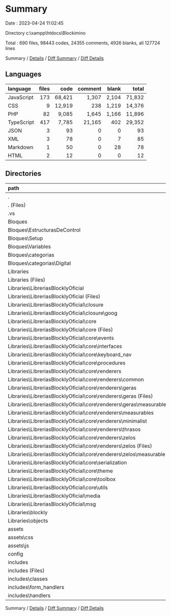 # Summary

Date : 2023-04-24 11:02:45

Directory c:\\xampp\\htdocs\\Blockimino

Total : 690 files,  98443 codes, 24355 comments, 4926 blanks, all 127724 lines

Summary / [Details](details.md) / [Diff Summary](diff.md) / [Diff Details](diff-details.md)

## Languages
| language | files | code | comment | blank | total |
| :--- | ---: | ---: | ---: | ---: | ---: |
| JavaScript | 173 | 68,421 | 1,307 | 2,104 | 71,832 |
| CSS | 9 | 12,919 | 238 | 1,219 | 14,376 |
| PHP | 82 | 9,085 | 1,645 | 1,166 | 11,896 |
| TypeScript | 417 | 7,785 | 21,165 | 402 | 29,352 |
| JSON | 3 | 93 | 0 | 0 | 93 |
| XML | 3 | 78 | 0 | 7 | 85 |
| Markdown | 1 | 50 | 0 | 28 | 78 |
| HTML | 2 | 12 | 0 | 0 | 12 |

## Directories
| path | files | code | comment | blank | total |
| :--- | ---: | ---: | ---: | ---: | ---: |
| . | 690 | 98,443 | 24,355 | 4,926 | 127,724 |
| . (Files) | 47 | 4,868 | 738 | 614 | 6,220 |
| .vs | 2 | 16 | 0 | 0 | 16 |
| Bloques | 14 | 427 | 101 | 79 | 607 |
| Bloques\\EstructurasDeControl | 4 | 122 | 62 | 23 | 207 |
| Bloques\\Setup | 1 | 13 | 10 | 3 | 26 |
| Bloques\\Variables | 6 | 206 | 23 | 45 | 274 |
| Bloques\\categorias | 3 | 86 | 6 | 8 | 100 |
| Bloques\\categorias\\Digital | 3 | 86 | 6 | 8 | 100 |
| Libraries | 582 | 70,671 | 21,722 | 1,273 | 93,666 |
| Libraries (Files) | 14 | 552 | 103 | 110 | 765 |
| Libraries\\LibreriasBlocklyOficial | 564 | 67,552 | 21,599 | 1,142 | 90,293 |
| Libraries\\LibreriasBlocklyOficial (Files) | 30 | 6,336 | 228 | 135 | 6,699 |
| Libraries\\LibreriasBlocklyOficial\\closure | 3 | 5 | 42 | 0 | 47 |
| Libraries\\LibreriasBlocklyOficial\\closure\\goog | 3 | 5 | 42 | 0 | 47 |
| Libraries\\LibreriasBlocklyOficial\\core | 280 | 7,203 | 20,434 | 0 | 27,637 |
| Libraries\\LibreriasBlocklyOficial\\core (Files) | 100 | 3,762 | 12,161 | 0 | 15,923 |
| Libraries\\LibreriasBlocklyOficial\\core\\events | 39 | 837 | 1,518 | 0 | 2,355 |
| Libraries\\LibreriasBlocklyOficial\\core\\interfaces | 33 | 267 | 1,064 | 0 | 1,331 |
| Libraries\\LibreriasBlocklyOficial\\core\\keyboard_nav | 5 | 104 | 395 | 0 | 499 |
| Libraries\\LibreriasBlocklyOficial\\core\\procedures | 4 | 61 | 124 | 0 | 185 |
| Libraries\\LibreriasBlocklyOficial\\core\\renderers | 61 | 1,317 | 2,940 | 0 | 4,257 |
| Libraries\\LibreriasBlocklyOficial\\core\\renderers\\common | 10 | 521 | 1,328 | 0 | 1,849 |
| Libraries\\LibreriasBlocklyOficial\\core\\renderers\\geras | 10 | 204 | 328 | 0 | 532 |
| Libraries\\LibreriasBlocklyOficial\\core\\renderers\\geras (Files) | 8 | 188 | 294 | 0 | 482 |
| Libraries\\LibreriasBlocklyOficial\\core\\renderers\\geras\\measurables | 2 | 16 | 34 | 0 | 50 |
| Libraries\\LibreriasBlocklyOficial\\core\\renderers\\measurables | 22 | 272 | 751 | 0 | 1,023 |
| Libraries\\LibreriasBlocklyOficial\\core\\renderers\\minimalist | 5 | 35 | 91 | 0 | 126 |
| Libraries\\LibreriasBlocklyOficial\\core\\renderers\\thrasos | 3 | 25 | 49 | 0 | 74 |
| Libraries\\LibreriasBlocklyOficial\\core\\renderers\\zelos | 11 | 260 | 393 | 0 | 653 |
| Libraries\\LibreriasBlocklyOficial\\core\\renderers\\zelos (Files) | 7 | 228 | 318 | 0 | 546 |
| Libraries\\LibreriasBlocklyOficial\\core\\renderers\\zelos\\measurables | 4 | 32 | 75 | 0 | 107 |
| Libraries\\LibreriasBlocklyOficial\\core\\serialization | 7 | 141 | 306 | 0 | 447 |
| Libraries\\LibreriasBlocklyOficial\\core\\theme | 3 | 7 | 29 | 0 | 36 |
| Libraries\\LibreriasBlocklyOficial\\core\\toolbox | 5 | 246 | 656 | 0 | 902 |
| Libraries\\LibreriasBlocklyOficial\\core\\utils | 23 | 461 | 1,241 | 0 | 1,702 |
| Libraries\\LibreriasBlocklyOficial\\media | 2 | 69 | 0 | 7 | 76 |
| Libraries\\LibreriasBlocklyOficial\\msg | 249 | 53,939 | 895 | 1,000 | 55,834 |
| Libraries\\blockly | 2 | 2,558 | 20 | 19 | 2,597 |
| Libraries\\objects | 2 | 9 | 0 | 2 | 11 |
| assets | 9 | 18,207 | 876 | 2,395 | 21,478 |
| assets\\css | 4 | 12,600 | 154 | 1,145 | 13,899 |
| assets\\js | 5 | 5,607 | 722 | 1,250 | 7,579 |
| config | 1 | 16 | 22 | 9 | 47 |
| includes | 35 | 4,238 | 896 | 556 | 5,690 |
| includes (Files) | 1 | 211 | 43 | 40 | 294 |
| includes\\classes | 5 | 2,876 | 632 | 312 | 3,820 |
| includes\\form_handlers | 12 | 523 | 157 | 120 | 800 |
| includes\\handlers | 17 | 628 | 64 | 84 | 776 |

Summary / [Details](details.md) / [Diff Summary](diff.md) / [Diff Details](diff-details.md)